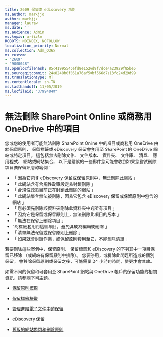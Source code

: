 ```yaml
---
title: 2609 保留或 ediscovery 功能
ms.author: markjjo
author: markjjo
manager: lauraw
ms.date: ''
ms.audience: Admin
ms.topic: article
ROBOTS: NOINDEX, NOFOLLOW
localization_priority: Normal
ms.collection: Adm_O365
ms.custom:
- "2609"
- "9000048"
ms.openlocfilehash: 85c41995545efd8e1526d9f7dce4a23929f85be5
ms.sourcegitcommit: 24e8248b0f061a76af50bf566d7a13fc24d29d99
ms.translationtype: MT
ms.contentlocale: zh-TW
ms.lasthandoff: 11/05/2019
ms.locfileid: "37994048"
---
```

# <a name="unable-to-delete-items-in-sharepoint-online-or-onedrive-for-business"></a>無法刪除 SharePoint Online 或商務用 OneDrive 中的項目

您或您的使用者可能無法刪除 SharePoint Online 中的項目或商務用 OneDrive 由於保留原則、 保留標籤或 eDiscovery 保留會套用至 SharePoint 的 OneDrive 網站或特定項目。 這包括無法刪除文件、 文件版本、 資料夾、 文件庫、 清單、 應用程式、 網站或網站集合。 以下是錯誤的一些郵件您可能會收到如果您嘗試刪除項目要保留訊息的範例：

- 「 因為它包含 eDiscovery 保留或保留原則中，無法刪除此網站 」
- 「 此網站含有合規性政策設定為封鎖刪除 」
- 「 合規性政策目前正在封鎖此刪除的網站 」
- 「 此網站集合無法被刪除，因為它包含 eDiscovery 保留或保留原則中包含的網站 」
- 「 您必須先刪除該資料夾刪除此資料夾中的所有項目 」
- 「 因為它是保留或保留原則上，無法刪除此項目的版本 」
- 「 無法在保留上刪除項目 」
- "的標籤套用到這個項目，避免其成為編輯或刪除 」
- 「 清單無法保留或保留原則上刪除 」
- 「 如果就會封鎖作業，或保留原則套用至它，不能刪除清單 」

若要刪除這些案例中，保留原則、 保留標籤和 eDiscovery 的下列其中一項目保留已移除 （或網站有保留原則中排除）。 您要停用，或排除此問題所造成的個別保留。 會移除保留原則或保留之後，可能需要 24 小時的時間，變更才會生效。 

如需不同的保留和可套用至 SharePoint 網站與 OneDrive 帳戶的保留功能的相關資訊，請參閱下列主題。

- [保留原則概觀](https://docs.microsoft.com/microsoft-365/compliance/retention-policies)

- [保留標籤概觀](https://docs.microsoft.com/microsoft-365/compliance/labels)

- [管理進階電子文件中的保留](https://docs.microsoft.com/microsoft-365/compliance/managing-holds)

- [eDiscovery 保留](https://docs.microsoft.com/microsoft-365/compliance/ediscovery-cases#step-4-place-content-locations-on-hold)

- [舊版的網站關閉和刪除原則](https://support.office.com/article/Use-policies-for-site-closure-and-deletion-A8280D82-27FD-48C5-9ADF-8A5431208BA5)

